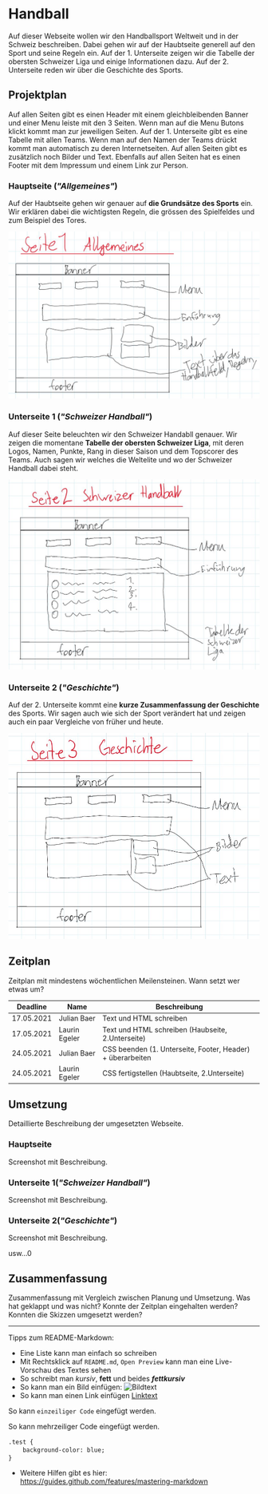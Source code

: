 # Handball 

Auf dieser Webseite wollen wir den Handballsport Weltweit und in der Schweiz beschreiben. Dabei gehen wir auf der Haubtseite generell auf den Sport und seine Regeln ein. Auf der 1. Unterseite zeigen wir die Tabelle der obersten Schweizer Liga und einige Informationen dazu. Auf der 2. Unterseite reden wir über die Geschichte des Sports.

## Projektplan

Auf allen Seiten gibt es einen Header mit einem gleichbleibenden Banner und einer Menu leiste mit den 3 Seiten. Wenn man auf die Menu Butons klickt kommt man zur jeweiligen Seiten. Auf der 1. Unterseite gibt es eine Tabelle mit allen Teams. Wenn man auf den Namen der Teams drückt kommt man automatisch zu deren Internetseiten. Auf allen Seiten gibt es zusätzlich noch Bilder und Text. Ebenfalls auf allen Seiten hat es einen Footer mit dem Impressum und einem Link zur Person.

### Hauptseite (*"Allgemeines"*)

Auf der Haubtseite gehen wir genauer auf **die Grundsätze des Sports** ein. Wir erklären dabei die wichtigsten Regeln, die grössen des Spielfeldes und zum Beispiel des Tores. 

![Bildtext](Allgemeines.jpg)

### Unterseite 1 (*"Schweizer Handball"*)

Auf dieser Seite beleuchten wir den Schweizer Handabll genauer. Wir zeigen die momentane **Tabelle der obersten Schweizer Liga**, mit deren Logos, Namen, Punkte, Rang in dieser Saison und dem Topscorer des Teams. Auch sagen wir welches die Weltelite und wo der Schweizer Handball dabei steht.

![Bildtext](Schweizer_Handball.jpg)

### Unterseite 2 (*"Geschichte"*)

Auf der 2. Unterseite kommt eine **kurze Zusammenfassung der Geschichte** des Sports. Wir sagen auch wie sich der Sport verändert hat und zeigen auch ein paar Vergleiche von früher und heute.

![Bildtext](Geschichte.jpg)

## Zeitplan

Zeitplan mit mindestens wöchentlichen Meilensteinen. Wann setzt wer etwas um?

| Deadline | Name | Beschreibung |
| --- | --- | --- |
| 17.05.2021 | Julian Baer | Text und HTML schreiben|
| 17.05.2021 | Laurin Egeler | Text und HTML schreiben (Haubseite, 2.Unterseite) |
| 24.05.2021 | Julian Baer | CSS beenden (1. Unterseite, Footer, Header) + überarbeiten |
| 24.05.2021 | Laurin Egeler | CSS fertigstellen (Haubtseite, 2.Unterseite) |

## Umsetzung

Detaillierte Beschreibung der umgesetzten Webseite.

### Hauptseite

Screenshot mit Beschreibung.

### Unterseite 1(*"Schweizer Handball"*)

Screenshot mit Beschreibung.

### Unterseite 2(*"Geschichte"*)

Screenshot mit Beschreibung.

usw...0

## Zusammenfassung

Zusammenfassung mit Vergleich zwischen Planung und Umsetzung. Was hat geklappt und was nicht? Konnte der Zeitplan eingehalten werden? Konnten die Skizzen umgesetzt werden?

---

Tipps zum README-Markdown:
- Eine Liste kann man einfach so schreiben
- Mit Rechtsklick auf `README.md`, `Open Preview` kann man eine Live-Vorschau des Textes sehen 
- So schreibt man *kursiv*, **fett** und beides ***fettkursiv***
- So kann man ein Bild einfügen: ![Bildtext](link-zum-bild.jpg)
- So kann man einen Link einfügen [Linktext](https://google.com)

So kann `einzeiliger Code` eingefügt werden.

So kann mehrzeiliger Code eingefügt werden.
```
.test {
    background-color: blue;
}
```

- Weitere Hilfen gibt es hier: https://guides.github.com/features/mastering-markdown